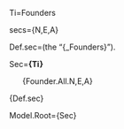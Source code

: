 Ti=Founders

secs={N,E,A}

Def.sec=(the “{_Founders}”).

Sec=<b>{Ti}</b><br><ul type="none"><li>{Founder.All.N,E,A}</ul>{Def.sec}

Model.Root={Sec}